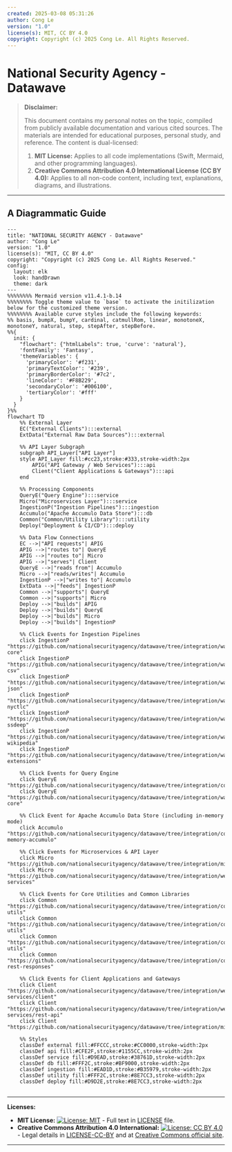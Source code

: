 ```yaml
---
created: 2025-03-08 05:31:26
author: Cong Le
version: "1.0"
license(s): MIT, CC BY 4.0
copyright: Copyright (c) 2025 Cong Le. All Rights Reserved.
---
```




# National Security Agency - Datawave

> **Disclaimer:**
>
> This document contains my personal notes on the topic,
> compiled from publicly available documentation and various cited sources.
> The materials are intended for educational purposes, personal study, and reference.
> The content is dual-licensed:
> 1. **MIT License:** Applies to all code implementations (Swift, Mermaid, and other programming languages).
> 2. **Creative Commons Attribution 4.0 International License (CC BY 4.0):** Applies to all non-code content, including text, explanations, diagrams, and illustrations.
---


## A Diagrammatic Guide 



```mermaid
---
title: "NATIONAL SECURITY AGENCY - Datawave"
author: "Cong Le"
version: "1.0"
license(s): "MIT, CC BY 4.0"
copyright: "Copyright (c) 2025 Cong Le. All Rights Reserved."
config:
  layout: elk
  look: handDrawn
  theme: dark
---
%%%%%%%% Mermaid version v11.4.1-b.14
%%%%%%%% Toggle theme value to `base` to activate the initilization below for the customized theme version.
%%%%%%%% Available curve styles include the following keywords:
%% basis, bumpX, bumpY, cardinal, catmullRom, linear, monotoneX, monotoneY, natural, step, stepAfter, stepBefore.
%%{
  init: {
    "flowchart": {"htmlLabels": true, 'curve': 'natural'},
    'fontFamily': 'Fantasy',
    'themeVariables': {
      'primaryColor': '#f231',
      'primaryTextColor': '#239',
      'primaryBorderColor': '#7c2',
      'lineColor': '#F8B229',
      'secondaryColor': '#006100',
      'tertiaryColor': '#fff'
    }
  }
}%%
flowchart TD
    %% External Layer
    EC("External Clients"):::external
    ExtData("External Raw Data Sources"):::external

    %% API Layer Subgraph
    subgraph API_Layer["API Layer"]
    style API_Layer fill:#cc23,stroke:#333,stroke-width:2px
        APIG("API Gateway / Web Services"):::api
        Client("Client Applications & Gateways"):::api
    end

    %% Processing Components
    QueryE("Query Engine"):::service
    Micro("Microservices Layer"):::service
    IngestionP("Ingestion Pipelines"):::ingestion
    Accumulo("Apache Accumulo Data Store"):::db
    Common("Common/Utility Library"):::utility
    Deploy("Deployment & CI/CD"):::deploy

    %% Data Flow Connections
    EC -->|"API requests"| APIG
    APIG -->|"routes to"| QueryE
    APIG -->|"routes to"| Micro
    APIG -->|"serves"| Client
    QueryE -->|"reads from"| Accumulo
    Micro -->|"reads/writes"| Accumulo
    IngestionP -->|"writes to"| Accumulo
    ExtData -->|"feeds"| IngestionP
    Common -->|"supports"| QueryE
    Common -->|"supports"| Micro
    Deploy -->|"builds"| APIG
    Deploy -->|"builds"| QueryE
    Deploy -->|"builds"| Micro
    Deploy -->|"builds"| IngestionP

    %% Click Events for Ingestion Pipelines
    click IngestionP "https://github.com/nationalsecurityagency/datawave/tree/integration/warehouse/ingest-core"
    click IngestionP "https://github.com/nationalsecurityagency/datawave/tree/integration/warehouse/ingest-csv"
    click IngestionP "https://github.com/nationalsecurityagency/datawave/tree/integration/warehouse/ingest-json"
    click IngestionP "https://github.com/nationalsecurityagency/datawave/tree/integration/warehouse/ingest-nyctlc"
    click IngestionP "https://github.com/nationalsecurityagency/datawave/tree/integration/warehouse/ingest-ssdeep"
    click IngestionP "https://github.com/nationalsecurityagency/datawave/tree/integration/warehouse/ingest-wikipedia"
    click IngestionP "https://github.com/nationalsecurityagency/datawave/tree/integration/warehouse/accumulo-extensions"

    %% Click Events for Query Engine
    click QueryE "https://github.com/nationalsecurityagency/datawave/tree/integration/core/query"
    click QueryE "https://github.com/nationalsecurityagency/datawave/tree/integration/warehouse/query-core"

    %% Click Event for Apache Accumulo Data Store (including in-memory mode)
    click Accumulo "https://github.com/nationalsecurityagency/datawave/tree/integration/core/in-memory-accumulo"

    %% Click Events for Microservices & API Layer
    click Micro "https://github.com/nationalsecurityagency/datawave/tree/integration/microservices"
    click Micro "https://github.com/nationalsecurityagency/datawave/tree/integration/web-services"

    %% Click Events for Core Utilities and Common Libraries
    click Common "https://github.com/nationalsecurityagency/datawave/tree/integration/core/utils/accumulo-utils"
    click Common "https://github.com/nationalsecurityagency/datawave/tree/integration/core/utils/common-utils"
    click Common "https://github.com/nationalsecurityagency/datawave/tree/integration/core/utils/metadata-utils"
    click Common "https://github.com/nationalsecurityagency/datawave/tree/integration/core/base-rest-responses"

    %% Click Events for Client Applications and Gateways
    click Client "https://github.com/nationalsecurityagency/datawave/tree/integration/web-services/client"
    click Client "https://github.com/nationalsecurityagency/datawave/tree/integration/web-services/rest-api"
    click Client "https://github.com/nationalsecurityagency/datawave/tree/integration/microservices/starters/datawave"

    %% Styles
    classDef external fill:#FFCCC,stroke:#CC0000,stroke-width:2px
    classDef api fill:#CFE2F,stroke:#1155CC,stroke-width:2px
    classDef service fill:#D9EAD,stroke:#38761D,stroke-width:2px
    classDef db fill:#FFF2C,stroke:#BF9000,stroke-width:2px
    classDef ingestion fill:#EAD1D,stroke:#B35979,stroke-width:2px
    classDef utility fill:#FFF2C,stroke:#8E7CC3,stroke-width:2px
    classDef deploy fill:#D9D2E,stroke:#8E7CC3,stroke-width:2px
    
```


---
**Licenses:**

- **MIT License:**  [![License: MIT](https://img.shields.io/badge/License-MIT-yellow.svg)](LICENSE) - Full text in [LICENSE](LICENSE) file.
- **Creative Commons Attribution 4.0 International:** [![License: CC BY 4.0](https://licensebuttons.net/l/by/4.0/88x31.png)](LICENSE-CC-BY) - Legal details in [LICENSE-CC-BY](LICENSE-CC-BY) and at [Creative Commons official site](http://creativecommons.org/licenses/by/4.0/).

---